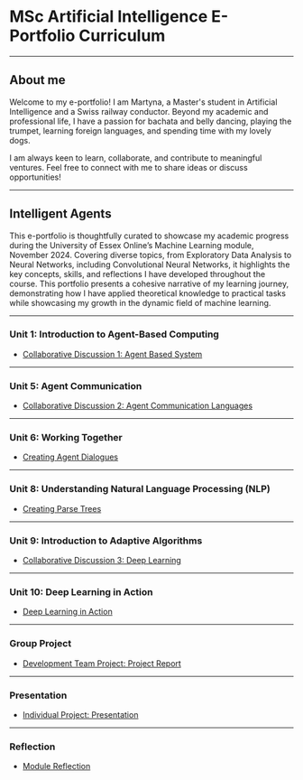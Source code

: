 # MSc Artificial Intelligence E-Portfolio Curriculum

---

## About me

Welcome to my e-portfolio! I am Martyna, a Master's student in Artificial Intelligence and a Swiss railway conductor. Beyond my academic and professional life, I have a passion for bachata and belly dancing, playing the trumpet, learning foreign languages, and spending time with my lovely dogs.

I am always keen to learn, collaborate, and contribute to meaningful ventures. Feel free to connect with me to share ideas or discuss opportunities!

---
## Intelligent Agents

This e-portfolio is thoughtfully curated to showcase my academic progress during the University of Essex Online’s Machine Learning module, November 2024. Covering diverse topics, from Exploratory Data Analysis to Neural Networks, including Convolutional Neural Networks, it highlights the key concepts, skills, and reflections I have developed throughout the course. This portfolio presents a cohesive narrative of my learning journey, demonstrating how I have applied theoretical knowledge to practical tasks while showcasing my growth in the dynamic field of machine learning.

---

### Unit 1: Introduction to Agent-Based Computing

- [Collaborative Discussion 1: Agent Based System](discussion1.html)
  
---

### Unit 5: Agent Communication

- [Collaborative Discussion 2: Agent Communication Languages](discussion2.html)
  
---

### Unit 6: Working Together

- [Creating Agent Dialogues](unit6.html)
 
---

### Unit 8: Understanding Natural Language Processing (NLP)

- [Creating Parse Trees](unit8.html)
  
---

### Unit 9: Introduction to Adaptive Algorithms

- [Collaborative Discussion 3: Deep Learning](discussion3.html)
  
---

### Unit 10: Deep Learning in Action

- [Deep Learning in Action](unit6.html)
  
---


### Group Project

- [Development Team Project: Project Report](group.html)

---

### Presentation

- [Individual Project: Presentation](presentation.html)

---

### Reflection

- [Module Reflection](reflection.html)




